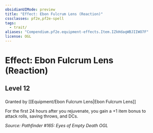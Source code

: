 ```yaml
---
obsidianUIMode: preview
title: "Effect: Ebon Fulcrum Lens (Reaction)"
cssclasses: pf2e,pf2e-spell
tags:
  - trait/
aliases: "Compendium.pf2e.equipment-effects.Item.IZkHdaqWBJIIWO7F"
license: OGL
---
```

# Effect: Ebon Fulcrum Lens (Reaction)
## Level 12
### 






Granted by [[Equipment/Ebon Fulcrum Lens|Ebon Fulcrum Lens]]

For the first 24 hours after you rejuvenate, you gain a +1 item bonus to attack rolls, saving throws, and DCs.

*Source: Pathfinder #165: Eyes of Empty Death*
*OGL*